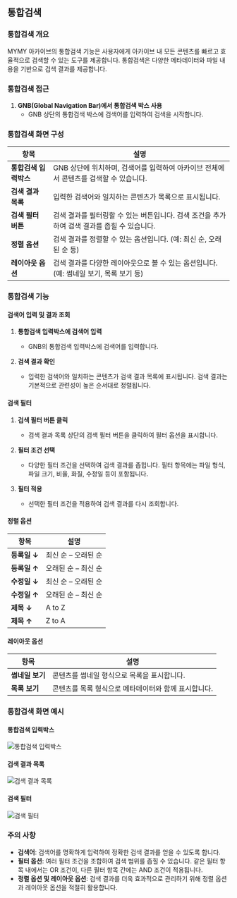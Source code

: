 ## 통합검색

### 통합검색 개요

MYMY 아카이브의 통합검색 기능은 사용자에게 아카이브 내 모든 콘텐츠를 빠르고 효율적으로 검색할 수 있는 도구를 제공합니다. 통합검색은 다양한 메타데이터와 파일 내용을 기반으로 검색 결과를 제공합니다.

### 통합검색 접근

1. **GNB(Global Navigation Bar)에서 통합검색 박스 사용**
   - GNB 상단의 통합검색 박스에 검색어를 입력하여 검색을 시작합니다.

### 통합검색 화면 구성

| 항목             | 설명                                                                      |
|----------------|-------------------------------------------------------------------------|
| **통합검색 입력박스** | GNB 상단에 위치하며, 검색어를 입력하여 아카이브 전체에서 콘텐츠를 검색할 수 있습니다.              |
| **검색 결과 목록**    | 입력한 검색어와 일치하는 콘텐츠가 목록으로 표시됩니다.                                      |
| **검색 필터 버튼**    | 검색 결과를 필터링할 수 있는 버튼입니다. 검색 조건을 추가하여 검색 결과를 좁힐 수 있습니다.                |
| **정렬 옵션**        | 검색 결과를 정렬할 수 있는 옵션입니다. (예: 최신 순, 오래된 순 등)                                    |
| **레이아웃 옵션**    | 검색 결과를 다양한 레이아웃으로 볼 수 있는 옵션입니다. (예: 썸네일 보기, 목록 보기 등)                          |

### 통합검색 기능

#### 검색어 입력 및 결과 조회

1. **통합검색 입력박스에 검색어 입력**
   - GNB의 통합검색 입력박스에 검색어를 입력합니다.

2. **검색 결과 확인**
   - 입력한 검색어와 일치하는 콘텐츠가 검색 결과 목록에 표시됩니다. 검색 결과는 기본적으로 관련성이 높은 순서대로 정렬됩니다.

#### 검색 필터

1. **검색 필터 버튼 클릭**
   - 검색 결과 목록 상단의 검색 필터 버튼을 클릭하여 필터 옵션을 표시합니다.

2. **필터 조건 선택**
   - 다양한 필터 조건을 선택하여 검색 결과를 좁힙니다. 필터 항목에는 파일 형식, 파일 크기, 비율, 화질, 수정일 등이 포함됩니다.

3. **필터 적용**
   - 선택한 필터 조건을 적용하여 검색 결과를 다시 조회합니다.

#### 정렬 옵션

| 항목          | 설명                                                                   |
|-------------|----------------------------------------------------------------------|
| **등록일 ↓**   | 최신 순 – 오래된 순                                                     |
| **등록일 ↑**   | 오래된 순 – 최신 순                                                     |
| **수정일 ↓**   | 최신 순 – 오래된 순                                                     |
| **수정일 ↑**   | 오래된 순 – 최신 순                                                     |
| **제목 ↓**     | A to Z                                                             |
| **제목 ↑**     | Z to A                                                             |

#### 레이아웃 옵션

| 항목             | 설명                                                                   |
|----------------|----------------------------------------------------------------------|
| **썸네일 보기**     | 콘텐츠를 썸네일 형식으로 목록을 표시합니다.                                    |
| **목록 보기**      | 콘텐츠를 목록 형식으로 메타데이터와 함께 표시합니다.                            |

### 통합검색 화면 예시

#### 통합검색 입력박스

![통합검색 입력박스](path/to/search_input_box_image.png)

#### 검색 결과 목록

![검색 결과 목록](path/to/search_results_list_image.png)

#### 검색 필터

![검색 필터](path/to/search_filter_options_image.png)

### 주의 사항

- **검색어**: 검색어를 명확하게 입력하여 정확한 검색 결과를 얻을 수 있도록 합니다.
- **필터 옵션**: 여러 필터 조건을 조합하여 검색 범위를 좁힐 수 있습니다. 같은 필터 항목 내에서는 OR 조건이, 다른 필터 항목 간에는 AND 조건이 적용됩니다.
- **정렬 옵션 및 레이아웃 옵션**: 검색 결과를 더욱 효과적으로 관리하기 위해 정렬 옵션과 레이아웃 옵션을 적절히 활용합니다.
